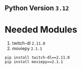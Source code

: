 ## Python Version `3.12`
# Needed Modules
1. twitch-dl `2.11.0`
2. moviepy `2.1.1`
```
pip install twitch-dl==2.11.0
pip install moviepy==2.1.1
```
